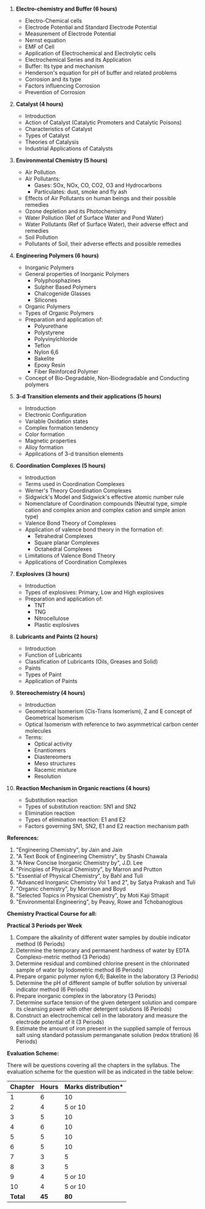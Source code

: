 1. **Electro-chemistry and Buffer (6 hours)**
   - Electro-Chemical cells
   - Electrode Potential and Standard Electrode Potential
   - Measurement of Electrode Potential
   - Nernst equation
   - EMF of Cell
   - Application of Electrochemical and Electrolytic cells
   - Electrochemical Series and its Application
   - Buffer: Its type and mechanism
   - Henderson's equation for pH of buffer and related problems
   - Corrosion and its type
   - Factors influencing Corrosion
   - Prevention of Corrosion

2. **Catalyst (4 hours)**
   - Introduction
   - Action of Catalyst (Catalytic Promoters and Catalytic Poisons)
   - Characteristics of Catalyst
   - Types of Catalyst
   - Theories of Catalysis 
   - Industrial Applications of Catalysts

3. **Environmental Chemistry (5 hours)**
   - Air Pollution
   - Air Pollutants:
     - Gases: SOx, NOx, CO, CO2, O3 and Hydrocarbons
     - Particulates: dust, smoke and fly ash
   - Effects of Air Pollutants on human beings and their possible remedies
   - Ozone depletion and its Photochemistry
   - Water Pollution (Ref of Surface Water and Pond Water)
   - Water Pollutants (Ref of Surface Water), their adverse effect and remedies
   - Soil Pollution
   - Pollutants of Soil, their adverse effects and possible remedies

4. **Engineering Polymers (6 hours)**
   - Inorganic Polymers
   - General properties of Inorganic Polymers
      - Polyphosphazines 
      - Sulpher Based Polymers
      - Chalcogenide Glasses 
      - Silicones
   - Organic  Polymers
   - Types  of Organic Polymers
   - Preparation  and application of:
      - Polyurethane
      - Polystyrene
      - Polyvinylchloride
      - Teflon
      - Nylon 6,6
      - Bakelite
      - Epoxy Resin
      - Fiber Reinforced Polymer
   - Concept of Bio-Degradable, Non-Biodegradable and Conducting polymers

5. **3-d Transition elements and their  applications (5 hours)**
   - Introduction
   - Electronic Configuration
   - Variable Oxidation states 
   - Complex formation tendency 
   - Color formation 
   - Magnetic properties 
   - Alloy formation 
   - Applications of 3-d transition elements

6. **Coordination Complexes (5 hours)**
   - Introduction
   - Terms used in Coordination Complexes
   - Werner's Theory Coordination Complexes
   - Sidgwick's Model and Sidgwick's effective atomic number rule 
   - Nomenclature  of Coordination compounds (Neutral type, simple cation and complex anion and complex cation and simple anion type)
   - Valence  Bond Theory of Complexes
   - Application of valence bond theory in the formation of:
     - Tetrahedral Complexes
     - Square planar Complexes
     - Octahedral Complexes
   - Limitations  of Valence Bond Theory
   - Applications  of Coordination Complexes

7. **Explosives (3 hours)**
   - Introduction
   - Types of explosives: Primary, Low and High explosives
   - Preparation  and application of:
     - TNT
     - TNG
     - Nitrocellulose
     - Plastic explosives

8. **Lubricants and Paints (2 hours)**
   - Introduction
   - Function of Lubricants
   - Classification of Lubricants (Oils, Greases and Solid)
   - Paints
   - Types of Paint
   - Application of Paints

9. **Stereochemistry (4 hours)**
   - Introduction
   - Geometrical Isomerism (Cis-Trans Isomerism), Z and E concept of Geometrical Isomerism 
   - Optical Isomerism with reference to two asymmetrical carbon center molecules
   - Terms:
     - Optical activity
     - Enantiomers
     - Diastereomers
     - Meso structures
     - Racemic mixture
     - Resolution

10. **Reaction Mechanism in Organic reactions (4 hours)**
    - Substitution reaction
    - Types of substitution reaction: SN1 and SN2
    - Elimination reaction
    - Types of elimination reaction: E1 and E2
    - Factors governing SN1, SN2, E1 and E2 reaction mechanism path 

**References:**

1. "Engineering Chemistry", by Jain and Jain
2. "A Text Book of Engineering Chemistry", by Shashi Chawala
3. "A New Concise Inorganic Chemistry by", J.D. Lee
4. "Principles of Physical Chemistry", by Marron and Prutton
5. "Essential of Physical Chemistry", by Bahl and Tuli
6. "Advanced Inorganic Chemistry Vol 1 and 2", by Satya Prakash and Tuli
7. "Organic chemistry", by Morrison and Boyd
8. "Selected Topics in Physical Chemistry", by Moti Kaji Sthapit
9. "Environmental Engineering", by Peavy, Rowe and Tchobanoglous

**Chemistry  Practical Course for all:**

**Practical 3 Periods per Week**

1. Compare the alkalinity of different water samples by double indicator method (6 Periods)
2. Determine the temporary and permanent hardness of water by EDTA Complexo-metric method (3 Periods) 
3. Determine residual and combined chlorine present in the chlorinated sample of water by Iodometric method (6 Periods)
4. Prepare organic polymer nylon 6,6; Bakelite in the laboratory (3 Periods)
5. Determine the pH of different sample of buffer solution by universal indicator method (6 Periods)
6. Prepare inorganic complex in the laboratory (3 Periods)
7. Determine surface tension of the given detergent solution and compare its cleansing power with other detergent solutions (6 Periods)
8. Construct an electrochemical cell in the laboratory and measure the electrode potential of it (3 Periods) 
9. Estimate the amount of iron present in the supplied sample of ferrous salt using standard potassium permanganate solution (redox titration) (6 Periods)

**Evaluation Scheme:**

There will be questions covering all the chapters in the syllabus. The evaluation scheme for the question will be as indicated in the table below:

| Chapter   | Hours  | Marks distribution* |
| --------- | ------ | ------------------- |
| 1         | 6      | 10                  |
| 2         | 4      | 5 or 10             |
| 3         | 5      | 10                  |
| 4         | 6      | 10                  |
| 5         | 5      | 10                  |
| 6         | 5      | 10                  |
| 7         | 3      | 5                   |
| 8         | 3      | 5                   |
| 9         | 4      | 5 or 10             |
| 10        | 4      | 5 or 10             |
| **Total** | **45** | **80**              |
